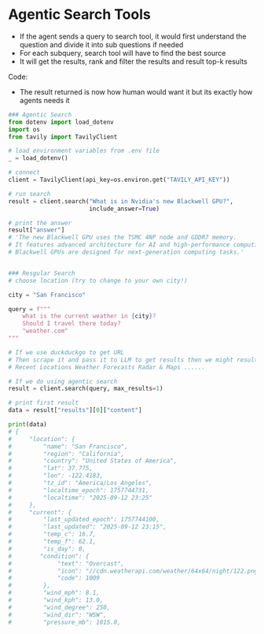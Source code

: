 # Agentic Search Tools

* If the agent sends a query to search tool, it would first understand the question and divide it into sub questions if needed
* For each subquery, search tool will have to find the best source
* It will get the results, rank and filter the results and result top-k results

Code:

* The result returned is now how human would want it but its exactly how agents needs it

```python
### Agentic Search
from dotenv import load_dotenv
import os
from tavily import TavilyClient

# load environment variables from .env file
_ = load_dotenv()

# connect
client = TavilyClient(api_key=os.environ.get("TAVILY_API_KEY"))

# run search
result = client.search("What is in Nvidia's new Blackwell GPU?",
                       include_answer=True)

# print the answer
result["answer"]
# 'The new Blackwell GPU uses the TSMC 4NP node and GDDR7 memory. 
# It features advanced architecture for AI and high-performance computing.
# Blackwell GPUs are designed for next-generation computing tasks.'


### Resgular Search
# choose location (try to change to your own city!)

city = "San Francisco"

query = f"""
    what is the current weather in {city}?
    Should I travel there today?
    "weather.com"
"""

# If we use duckduckgo to get URL
# Then scrape it and pass it to LLM to get results then we might result like
# Recent Locations Weather Forecasts Radar & Maps ......

# If we do using agentic search
result = client.search(query, max_results=1)

# print first result
data = result["results"][0]["content"]

print(data)
# {
#     "location": {
#         "name": "San Francisco",
#         "region": "California",
#         "country": "United States of America",
#         "lat": 37.775,
#         "lon": -122.4183,
#         "tz_id": "America/Los_Angeles",
#         "localtime_epoch": 1757744731,
#         "localtime": "2025-09-12 23:25"
#     },
#     "current": {
#         "last_updated_epoch": 1757744100,
#         "last_updated": "2025-09-12 23:15",
#         "temp_c": 16.7,
#         "temp_f": 62.1,
#         "is_day": 0,
#        "condition": {
#             "text": "Overcast",
#             "icon": "//cdn.weatherapi.com/weather/64x64/night/122.png",
#             "code": 1009
#         },
#         "wind_mph": 8.1,
#         "wind_kph": 13.0,
#         "wind_degree": 250,
#         "wind_dir": "WSW",
#         "pressure_mb": 1015.0,

```
